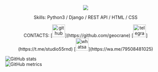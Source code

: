 <p align="center"><img src="https://github.com/geocrane/geocrane/blob/main/github-header-image(1).png height="200""></p>
<p align="center">Skills: Python3 / Django / REST  API / HTML / CSS</p>

<p align="center">
CONTACTS:
[<img src='https://cdn.jsdelivr.net/npm/simple-icons@3.0.1/icons/github.svg' alt='github' height='40'>](https://github.com/geocrane)  [<img src='https://cdn.jsdelivr.net/npm/simple-icons@3.0.1/icons/telegram.svg' alt='telegram' height='40'>](https://t.me/studio55rnd)  [<img src='https://cdn.jsdelivr.net/npm/simple-icons@3.0.1/icons/whatsapp.svg' alt='whatsapp' height='40'>](https://wa.me/79508481025)
 </p>

![GitHub stats](https://github-readme-stats.vercel.app/api?username=geocrane&show_icons=true)  
![GitHub metrics](https://metrics.lecoq.io/geocrane)  
